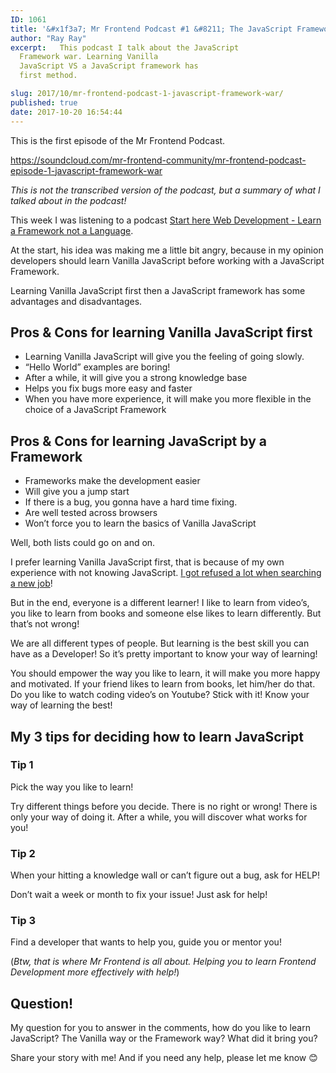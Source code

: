 ```yaml
---
ID: 1061
title: '&#x1f3a7; Mr Frontend Podcast #1 &#8211; The JavaScript Framework War'
author: "Ray Ray"
excerpt:   This podcast I talk about the JavaScript
  Framework war. Learning Vanilla
  JavaScript VS a JavaScript framework has
  first method.

slug: 2017/10/mr-frontend-podcast-1-javascript-framework-war/
published: true
date: 2017-10-20 16:54:44
---
```

This is the first episode of the Mr Frontend Podcast.

https://soundcloud.com/mr-frontend-community/mr-frontend-podcast-episode-1-javascript-framework-war

<i>This is not the transcribed version of the podcast, but a summary of what I talked about in the podcast!</i>

This week I was listening to a podcast <a href="https://soundcloud.com/starthere-webdev/learn-a-framework-not-a-language" target="_blank" rel="noopener">Start here Web Development - Learn a Framework not a Language</a>.

At the start, his idea was making me a little bit angry, because in my opinion developers should learn Vanilla JavaScript before working with a JavaScript Framework.

Learning Vanilla JavaScript first then a JavaScript framework has some advantages and disadvantages.
<h2><b>Pros &amp; Cons for learning Vanilla JavaScript first</b></h2>
<ul>
 	<li>Learning Vanilla JavaScript will give you the feeling of going slowly.</li>
 	<li>“Hello World” examples are boring!</li>
 	<li>After a while, it will give you a strong knowledge base</li>
 	<li>Helps you fix bugs more easy and faster</li>
 	<li>When you have more experience, it will make you more flexible in the choice of a JavaScript Framework</li>
</ul>
<h2><b>Pros &amp; Cons for learning JavaScript by a Framework </b></h2>
<ul>
 	<li>Frameworks make the development easier</li>
 	<li>Will give you a jump start</li>
 	<li>If there is a bug, you gonna have a hard time fixing.</li>
 	<li>Are well tested across browsers</li>
 	<li>Won’t force you to learn the basics of Vanilla JavaScript</li>
</ul>
Well, both lists could go on and on.

I prefer learning Vanilla JavaScript first, that is because of my own experience with not knowing JavaScript. <a href="https://blog.mrfrontend.org/2016/02/the-starting-story-of-mr-frontend-nl/" target="_blank" rel="noopener">I got refused a lot when searching a new job</a>!

But in the end, everyone is a different learner! I like to learn from video’s, you like to learn from books and someone else likes to learn differently. But that’s not wrong!

We are all different types of people. But learning is the best skill you can have as a Developer! So it’s pretty important to know your way of learning!

You should empower the way you like to learn, it will make you more happy and motivated. If your friend likes to learn from books, let him/her do that. Do you like to watch coding video’s on Youtube? Stick with it! Know your way of learning the best!
<h2><b>My 3 tips for deciding how to learn JavaScript</b></h2>
<h3><b>Tip 1</b></h3>
Pick the way you like to learn!

Try different things before you decide. There is no right or wrong! There is only your way of doing it. After a while, you will discover what works for you!
<h3><b>Tip 2</b></h3>
When your hitting a knowledge wall or can’t figure out a bug, ask for HELP!

Don’t wait a week or month to fix your issue! Just ask for help!
<h3><b>Tip 3</b></h3>
Find a developer that wants to help you, guide you or mentor you!

(<i>Btw, that is where Mr Frontend is all about. Helping you to learn Frontend Development more effectively with help!</i>)
<h2><b>Question!</b></h2>
My question for you to answer in the comments, how do you like to learn JavaScript? The Vanilla way or the Framework way? What did it bring you?

Share your story with me! And if you need any help, please let me know &#x1f60a;